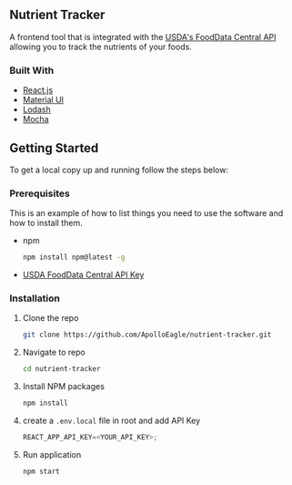 <!-- ABOUT THE PROJECT -->

## Nutrient Tracker

A frontend tool that is integrated with the [USDA's FoodData Central API](https://fdc.nal.usda.gov/) allowing you to track the nutrients of your foods.

### Built With

- [React.js](https://reactjs.org/)
- [Material UI](https://mui.com/)
- [Lodash](https://lodash.com/)
- [Mocha](https://mochajs.org/)

<!-- GETTING STARTED -->

## Getting Started

To get a local copy up and running follow the steps below:

### Prerequisites

This is an example of how to list things you need to use the software and how to install them.

- npm
  ```sh
  npm install npm@latest -g
  ```
- [USDA FoodData Central API Key](https://fdc.nal.usda.gov/api-key-signup.html)

### Installation

1. Clone the repo
   ```sh
   git clone https://github.com/ApolloEagle/nutrient-tracker.git
   ```
2. Navigate to repo
   ```sh
   cd nutrient-tracker
   ```
3. Install NPM packages
   ```sh
   npm install
   ```
4. create a `.env.local` file in root and add API Key
   ```js
   REACT_APP_API_KEY=<YOUR_API_KEY>;
   ```
5. Run application
   ```sh
   npm start
   ```
